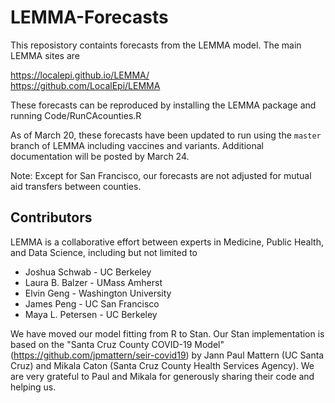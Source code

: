 # LEMMA-Forecasts
This reposistory containts forecasts from the LEMMA model. The main LEMMA sites are

https://localepi.github.io/LEMMA/  
https://github.com/LocalEpi/LEMMA

These forecasts can be reproduced by installing the LEMMA package and running Code/RunCAcounties.R


As of March 20, these forecasts have been updated to run using the `master` branch of LEMMA including vaccines and variants. Additional documentation will be posted by March 24.


Note: Except for San Francisco, our forecasts are not adjusted for mutual aid transfers between counties. 


## Contributors
LEMMA is a collaborative effort between experts in Medicine, Public Health, and Data Science, including but not limited to

- Joshua Schwab - UC Berkeley
- Laura B. Balzer - UMass Amherst
- Elvin Geng - Washington University
- James Peng - UC San Francisco
- Maya L. Petersen - UC Berkeley

We have moved our model fitting from R to Stan. Our Stan implementation is based on the "Santa Cruz County COVID-19 Model" (https://github.com/jpmattern/seir-covid19) by Jann Paul Mattern (UC Santa Cruz) and Mikala Caton (Santa Cruz County Health Services Agency). We are very grateful to Paul and Mikala for generously sharing their code and helping us.

